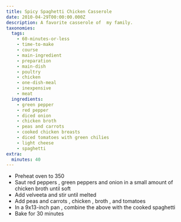 ```yaml
---
title: Spicy Spaghetti Chicken Casserole
date: 2010-04-29T00:00:00.000Z
description: A favorite casserole of  my family.
taxonomies:
  tags:
    - 60-minutes-or-less
    - time-to-make
    - course
    - main-ingredient
    - preparation
    - main-dish
    - poultry
    - chicken
    - one-dish-meal
    - inexpensive
    - meat
  ingredients:
    - green pepper
    - red pepper
    - diced onion
    - chicken broth
    - peas and carrots
    - cooked chicken breasts
    - diced tomatoes with green chilies
    - light cheese
    - spaghetti
extra:
  minutes: 40
---
```

 - Preheat oven to 350
 - Saut red peppers , green peppers and onion in a small amount of chicken broth until soft
 - Add velveeta and stir until melted
 - Add peas and carrots , chicken , broth , and tomatoes
 - In a 9x13-inch pan , combine the above with the cooked spaghetti
 - Bake for 30 minutes
